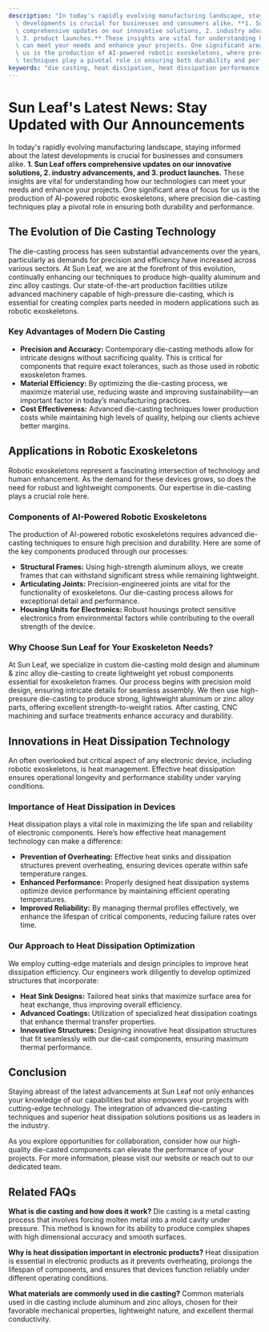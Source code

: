 ```yaml
---
description: "In today's rapidly evolving manufacturing landscape, staying informed about the latest\
  \ developments is crucial for businesses and consumers alike. **1. Sun Leaf offers\
  \ comprehensive updates on our innovative solutions, 2. industry advancements, and\
  \ 3. product launches.** These insights are vital for understanding how our technologies\
  \ can meet your needs and enhance your projects. One significant area of focus for\
  \ us is the production of AI-powered robotic exoskeletons, where precision die-casting\
  \ techniques play a pivotal role in ensuring both durability and performance."
keywords: "die casting, heat dissipation, heat dissipation performance, heat sink"
---
```

# Sun Leaf's Latest News: Stay Updated with Our Announcements

In today's rapidly evolving manufacturing landscape, staying informed about the latest developments is crucial for businesses and consumers alike. **1. Sun Leaf offers comprehensive updates on our innovative solutions, 2. industry advancements, and 3. product launches.** These insights are vital for understanding how our technologies can meet your needs and enhance your projects. One significant area of focus for us is the production of AI-powered robotic exoskeletons, where precision die-casting techniques play a pivotal role in ensuring both durability and performance.

## The Evolution of Die Casting Technology

The die-casting process has seen substantial advancements over the years, particularly as demands for precision and efficiency have increased across various sectors. At Sun Leaf, we are at the forefront of this evolution, continually enhancing our techniques to produce high-quality aluminum and zinc alloy castings. Our state-of-the-art production facilities utilize advanced machinery capable of high-pressure die-casting, which is essential for creating complex parts needed in modern applications such as robotic exoskeletons.

### Key Advantages of Modern Die Casting

- **Precision and Accuracy:** Contemporary die-casting methods allow for intricate designs without sacrificing quality. This is critical for components that require exact tolerances, such as those used in robotic exoskeleton frames.
- **Material Efficiency:** By optimizing the die-casting process, we maximize material use, reducing waste and improving sustainability—an important factor in today’s manufacturing practices.
- **Cost Effectiveness:** Advanced die-casting techniques lower production costs while maintaining high levels of quality, helping our clients achieve better margins.

## Applications in Robotic Exoskeletons

Robotic exoskeletons represent a fascinating intersection of technology and human enhancement. As the demand for these devices grows, so does the need for robust and lightweight components. Our expertise in die-casting plays a crucial role here. 

### Components of AI-Powered Robotic Exoskeletons

The production of AI-powered robotic exoskeletons requires advanced die-casting techniques to ensure high precision and durability. Here are some of the key components produced through our processes:

- **Structural Frames:** Using high-strength aluminum alloys, we create frames that can withstand significant stress while remaining lightweight.
- **Articulating Joints:** Precision-engineered joints are vital for the functionality of exoskeletons. Our die-casting process allows for exceptional detail and performance.
- **Housing Units for Electronics:** Robust housings protect sensitive electronics from environmental factors while contributing to the overall strength of the device.

### Why Choose Sun Leaf for Your Exoskeleton Needs?

At Sun Leaf, we specialize in custom die-casting mold design and aluminum & zinc alloy die-casting to create lightweight yet robust components essential for exoskeleton frames. Our process begins with precision mold design, ensuring intricate details for seamless assembly. We then use high-pressure die-casting to produce strong, lightweight aluminum or zinc alloy parts, offering excellent strength-to-weight ratios. After casting, CNC machining and surface treatments enhance accuracy and durability.

## Innovations in Heat Dissipation Technology

An often overlooked but critical aspect of any electronic device, including robotic exoskeletons, is heat management. Effective heat dissipation ensures operational longevity and performance stability under varying conditions. 

### Importance of Heat Dissipation in Devices

Heat dissipation plays a vital role in maximizing the life span and reliability of electronic components. Here’s how effective heat management technology can make a difference:

- **Prevention of Overheating:** Effective heat sinks and dissipation structures prevent overheating, ensuring devices operate within safe temperature ranges.
- **Enhanced Performance:** Properly designed heat dissipation systems optimize device performance by maintaining efficient operating temperatures.
- **Improved Reliability:** By managing thermal profiles effectively, we enhance the lifespan of critical components, reducing failure rates over time.

### Our Approach to Heat Dissipation Optimization

We employ cutting-edge materials and design principles to improve heat dissipation efficiency. Our engineers work diligently to develop optimized structures that incorporate:

- **Heat Sink Designs:** Tailored heat sinks that maximize surface area for heat exchange, thus improving overall efficiency.
- **Advanced Coatings:** Utilization of specialized heat dissipation coatings that enhance thermal transfer properties.
- **Innovative Structures:** Designing innovative heat dissipation structures that fit seamlessly with our die-cast components, ensuring maximum thermal performance.

## Conclusion

Staying abreast of the latest advancements at Sun Leaf not only enhances your knowledge of our capabilities but also empowers your projects with cutting-edge technology. The integration of advanced die-casting techniques and superior heat dissipation solutions positions us as leaders in the industry. 

As you explore opportunities for collaboration, consider how our high-quality die-casted components can elevate the performance of your projects. For more information, please visit our website or reach out to our dedicated team.

## Related FAQs

**What is die casting and how does it work?**
Die casting is a metal casting process that involves forcing molten metal into a mold cavity under pressure. This method is known for its ability to produce complex shapes with high dimensional accuracy and smooth surfaces.

**Why is heat dissipation important in electronic products?**
Heat dissipation is essential in electronic products as it prevents overheating, prolongs the lifespan of components, and ensures that devices function reliably under different operating conditions.

**What materials are commonly used in die casting?**
Common materials used in die casting include aluminum and zinc alloys, chosen for their favorable mechanical properties, lightweight nature, and excellent thermal conductivity.
